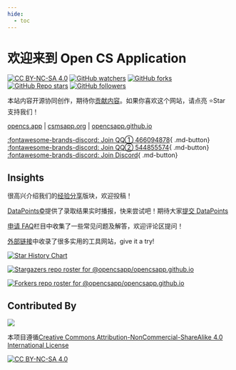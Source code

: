 ```yaml
---
hide:
  - toc
---
```


# 欢迎来到 Open CS Application

[![CC BY-NC-SA 4.0][cc-by-nc-sa-shield]][cc-by-nc-sa] 
[![GitHub watchers](https://img.shields.io/github/watchers/opencsapp/opencsapp.github.io?style=social)](https://github.com/opencsapp/opencsapp.github.io/subscription)
[![GitHub forks](https://img.shields.io/github/forks/opencsapp/opencsapp.github.io?style=social)](https://github.com/opencsapp/opencsapp.github.io/fork)
[![GitHub Repo stars](https://img.shields.io/github/stars/opencsapp/opencsapp.github.io?style=social)](https://github.com/opencsapp/opencsapp.github.io)
[![GitHub followers](https://img.shields.io/github/followers/xichenpan?style=social)](https://github.com/xichenpan)

本站内容开源协同创作，期待你[贡献内容](contribute.md)。如果你喜欢这个网站，请点亮 :star:Star 支持我们！

[opencs.app](https://opencs.app/) | [csmsapp.org](https://csmsapp.org/) | [opencsapp.github.io](https://opencsapp.github.io/)

[:fontawesome-brands-discord: Join QQ① 466094878](https://jq.qq.com/?_wv=1027&k=2ui21aMW){ .md-button}
[:fontawesome-brands-discord: Join QQ② 544855574](https://jq.qq.com/?_wv=1027&k=ujTUjy2N){ .md-button}
[:fontawesome-brands-discord: Join Discord](https://discord.gg/HeB9QXZdFR){ .md-button}

## Insights

很高兴介绍我们的[经验分享](blog.md)版块，欢迎投稿！

[DataPoints&copy;](datapoints.md)提供了录取结果实时播报，快来尝试吧！期待大家[提交 DataPoints](submit.md)

[申请 FAQ](faq.md)栏目中收集了一些常见问题及解答，欢迎评论区提问！

[外部链接](link.md)中收录了很多实用的工具网站，give it a try!

[![Star History Chart](https://api.star-history.com/svg?repos=opencsapp/opencsapp.github.io&type=Date)](https://star-history.com/#opencsapp/opencsapp.github.io&Date)

[![Stargazers repo roster for @opencsapp/opencsapp.github.io](https://reporoster.com/stars/opencsapp/opencsapp.github.io)](https://github.com/opencsapp/opencsapp.github.io/stargazers)

[![Forkers repo roster for @opencsapp/opencsapp.github.io](https://reporoster.com/forks/opencsapp/opencsapp.github.io)](https://github.com/opencsapp/opencsapp.github.io/network/members)

## Contributed By
<a href="https://github.com/opencsapp/opencsapp.github.io/graphs/contributors">
  <img src="https://contrib.rocks/image?repo=opencsapp/opencsapp.github.io" />
</a>

本项目遵循[Creative Commons Attribution-NonCommercial-ShareAlike 4.0 International License][cc-by-nc-sa]

[![CC BY-NC-SA 4.0][cc-by-nc-sa-image]][cc-by-nc-sa]

[cc-by-nc-sa]: http://creativecommons.org/licenses/by-nc-sa/4.0/
[cc-by-nc-sa-image]: https://licensebuttons.net/l/by-nc-sa/4.0/88x31.png
[cc-by-nc-sa-shield]: https://img.shields.io/badge/License-CC%20BY--NC--SA%204.0-lightgrey.svg

